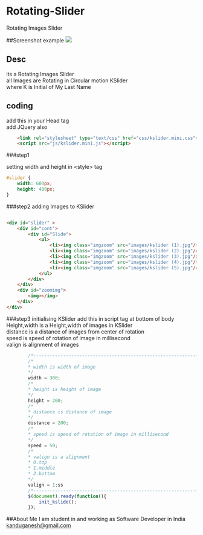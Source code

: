 # Rotating-Slider
Rotating Images Slider


##Screenshot example
![](https://github.com/GaneshKandu/Rotating-Slider/blob/master/sceenshot/screenshot.gif)
## Desc
its a Rotating Images Slider<br/>
all Images are Rotating in Circular motion
KSlider<br/>
where K is Initial of My Last Name

## coding

add this in your Head tag<br/>
add JQuery also
```html
	<link rel="stylesheet" type="text/css" href="css/kslider.mini.css">
	<script src="js/kslider.mini.js"></script> 
```
###step1

setting width and height in &lt;style&gt; tag 
``` css
#slider {
	width: 600px;
	height: 400px;
}
```
###step2
adding Images to KSlider 

``` html

<div id="slider" >
	<div id="cont">
		<div id="Slide">
			<ul>
				<li><img class="imgzoom" src="images/kslider (1).jpg"/></li>
				<li><img class="imgzoom" src="images/kslider (2).jpg"/></li>
				<li><img class="imgzoom" src="images/kslider (3).jpg"/></li>
				<li><img class="imgzoom" src="images/kslider (4).jpg"/></li>
				<li><img class="imgzoom" src="images/kslider (5).jpg"/></li>
			</ul>
		</div>
	</div>
	<div id="zoomimg">
		<img></img>
	</div>
</div>
```
###step3
initialising KSlider
add this in script tag at bottom of body<br/>
Height,width is a Height,width of images in KSlider<br/>
distance is a distance of images from center of rotation<br/>
speed is speed of rotation of image in millisecond<br/>
valign is alignment of images
```javascript
		/*---------------------------------------------------------------*/
		/*
		* width is width of image
		*/
		width = 300;
		/*
		* height is height of image
		*/
		height = 200;
		/*
		* distance is distance of image
		*/
		distance = 200;
		/*
		* speed is speed of rotation of image in millisecond
		*/
		speed = 50;
		/*
		* valign is a alignment
		* 0.top
		* 1.middle
		* 2.bottom
		*/
		valign = 1;ss
		/*---------------------------------------------------------------*/
		$(document).ready(function(){
			init_kslide();
		});
```

##About Me
I am student in and working as Software Developer in India<br/>
[kanduganesh@gmail.com](mailto:kanduganesh@gmail.com)
